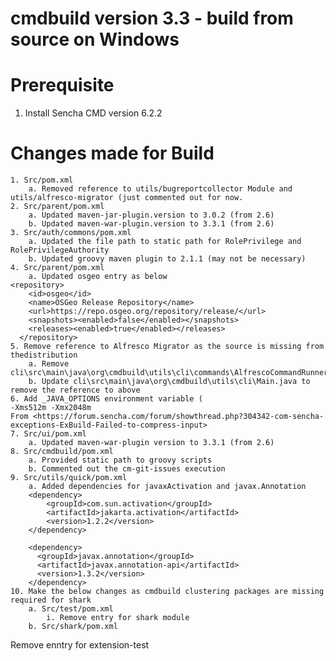 # cmdbuild version 3.3 - build from source on Windows

# Prerequisite
1. Install Sencha CMD version 6.2.2


# Changes made for Build
	1. Src/pom.xml
		a. Removed reference to utils/bugreportcollector Module and utils/alfresco-migrator (just commented out for now.
	2. Src/parent/pom.xml
		a. Updated maven-jar-plugin.version to 3.0.2 (from 2.6)
		b. Updated maven-war-plugin.version to 3.3.1 (from 2.6)
	3. Src/auth/commons/pom.xml
		a. Updated the file path to static path for RolePrivilege and RolePrivilegeAuthority
		b. Updated groovy maven plugin to 2.1.1 (may not be necessary) 
	4. Src/parent/pom.xml
		a. Updated osgeo entry as below
    <repository>
        <id>osgeo</id>
        <name>OSGeo Release Repository</name>
        <url>https://repo.osgeo.org/repository/release/</url>
        <snapshots><enabled>false</enabled></snapshots>
        <releases><enabled>true</enabled></releases>
      </repository>
	5. Remove reference to Alfresco Migrator as the source is missing from thedistribution
		a. Remove cli\src\main\java\org\cmdbuild\utils\cli\commands\AlfrescoCommandRunner.java
		b. Update cli\src\main\java\org\cmdbuild\utils\cli\Main.java to remove the reference to above 
	6. Add _JAVA_OPTIONS environment variable (
	-Xms512m -Xmx2048m
	From <https://forum.sencha.com/forum/showthread.php?304342-com-sencha-exceptions-ExBuild-Failed-to-compress-input> 
	7. Src/ui/pom.xml
		a. Updated maven-war-plugin version to 3.3.1 (from 2.6)
	8. Src/cmdbuild/pom.xml
		a. Provided static path to groovy scripts
		b. Commented out the cm-git-issues execution
	9. Src/utils/quick/pom.xml
		a. Added dependencies for javaxActivation and javax.Annotation 
		<dependency>
			<groupId>com.sun.activation</groupId>
			<artifactId>jakarta.activation</artifactId>
			<version>1.2.2</version>
		</dependency>

		<dependency>
		  <groupId>javax.annotation</groupId>
		  <artifactId>javax.annotation-api</artifactId>
		  <version>1.3.2</version>
		</dependency>
	10. Make the below changes as cmdbuild clustering packages are missing required for shark
		a. Src/test/pom.xml
			i. Remove entry for shark module
		b. Src/shark/pom.xml
Remove enntry for extension-test
